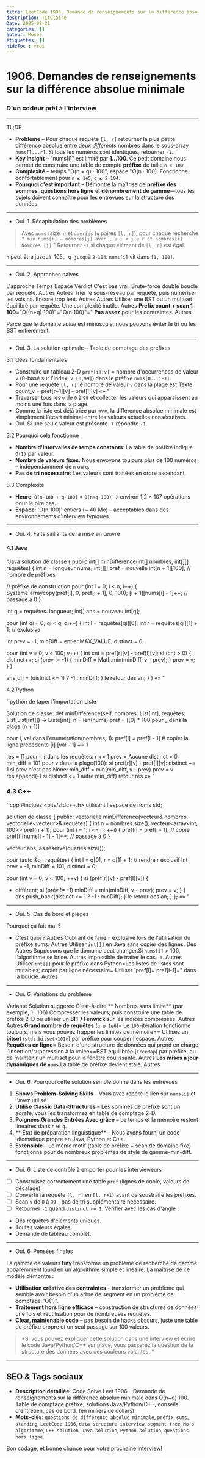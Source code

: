 ```yaml
---
titre: LeetCode 1906. Demande de renseignements sur la différence absolue minimale -
description: Titulaire
Date: 2025-09-21
catégories: []
auteur: Moses
étiquettes: []
hideToc : vrai
---
```

# 1906. Demandes de renseignements sur la différence absolue minimale
### D'un codeur prêt à l'interview

---

TL;DR
- **Problème** – Pour chaque requête `[l, r]` retourner la plus petite différence absolue entre deux *différents* nombres dans le sous-array `nums[l...r]`. Si tous les numéros sont identiques, retourner `-1`.
- **Key Insight** – "nums[i]" est limité par **1...100**. Ce petit domaine nous permet de construire une table de compte **préfixe** de taille `n × 100`.
- **Complexité** – temps "O(n + q) · 100", espace "O(n · 100). Fonctionne confortablement pour `n ≤ 1e5`, `q ≤ 2·104`.
- **Pourquoi c'est important** – Démontre la maîtrise de **préfixe des sommes**, **questions hors ligne** et **dénombrement de gamme**—tous les sujets doivent connaître pour les entrevues sur la structure des données.

---

- Oui. 1. Récapitulation des problèmes

> Avec `nums` (size `n`) et `queries` (`q` paires `[l, r]`), pour chaque recherche
> `` "
> min.nums[i] – nombres[j] avec l ≤ i < j ≤ r et nombres[i] Nombres [j]
> `` "
> Retourner `-1` si chaque élément de `[l, r]` est égal.

`n` peut être jusqu`à `105`, `q` jusqu`à `2·104`.
`nums[i]` vit dans `[1, 100]`.

---

- Oui. 2. Approches naïves

L'approche Temps Espace Verdict
C'est pas vrai.
Brute-force double boucle par requête. Autres
Autres Trier le sous-réseau par requête, puis numériser les voisins. Encore trop lent. Autres
Autres Utiliser une BST ou un multiset équilibré par requête. Une complexité inutile. Autres
**Prefix count + scan 1‐100**="O((n+q)·100)"="O(n·100)"=" **Pas assez** pour les contraintes. Autres

Parce que le domaine *value* est minuscule, nous pouvons éviter le tri ou les BST entièrement.

---

- Oui. 3. La solution optimale – Table de comptage des préfixes

3.1 Idées fondamentales

- Construire un tableau 2-D `pref[i][v]` = nombre d'occurrences de valeur `v` (0-basé sur l'index, `v [0,99]`) dans le préfixe `nums[0...i-1]`.
- Pour une requête `[l, r]` le nombre de valeur `v` dans la plage est
Texte
count_v = pref[r+1][v] - pref[l][v]
«» "
- Traverser tous les `v` de `0` à `99` et collecter les valeurs qui apparaissent au moins une fois dans la plage.
- Comme la liste est déjà triée par «v», la différence absolue minimale est simplement l'écart minimal entre les valeurs actuelles consécutives.
- Oui. Si une seule valeur est présente → répondre `-1`.

3.2 Pourquoi cela fonctionne

- **Nombre d'intervalles de temps constants**: La table de préfixe indique `O(1)` par valeur.
- **Nombre de valeurs fixes**: Nous envoyons toujours plus de 100 numéros – indépendamment de `n` ou `q`.
- **Pas de tri nécessaire**: Les valeurs sont traitées en ordre ascendant.

3.3 Complexité

- **Heure**: `O(n·100 + q·100)` = `O(n+q·100)` → environ 1,2 × 107 opérations pour le pire cas.
- **Espace**: 'O(n·100)' entiers (~ 40 Mo) – acceptables dans des environnements d'interview typiques.

---

- Oui. 4. Faits saillants de la mise en œuvre

#### 4.1 Java

"Java
solution de classe {
public int[] minDifférence(int[] nombres, int[][] requêtes) {
int n = longueur nums;
int[][] pref = nouvelle int[n + 1][100]; // nombre de préfixes

// préfixe de construction
pour (int i = 0; i < n; i++) {
Système.arraycopy(pref[i], 0, pref[i + 1], 0, 100);
[i + 1][nums[i] - 1]++; // passage à 0
}

int q = requêtes. longueur;
int[] ans = nouveau int[q];

pour (int qi = 0; qi < q; qi++) {
int l = requêtes[qi][0];
int r = requêtes[qi][1] + 1; // exclusive

int prev = -1, minDiff = entier.MAX_VALUE, distinct = 0;

pour (int v = 0; v < 100; v++) {
int cnt = pref[r][v] - pref[l][v];
si (cnt > 0) {
distinct++;
si (prév != -1) {
minDiff = Math.min(minDiff, v - prev);
}
prev = v;
}
}

ans[qi] = (distinct <= 1) ? -1 : minDiff;
}
le retour des an;
}
}
«» "

4.2 Python

'`python
de taper l'importation Liste

Solution de classe:
def minDifférence(self, nombres: List[int], requêtes: List[List[int]]) -> Liste[int]:
n = len(nums)
pref = [[0] * 100 pour _ dans la plage (n + 1)]

pour i, val dans l'énumération(nombres, 1):
pref[i] = pref[i - 1] # copier la ligne précédente
[i] [val - 1] += 1

res = []
pour l, r dans les requêtes:
r += 1
prev = Aucune
distinct = 0
min_diff = 101
pour v dans la plage(100):
si pref[r][v] - pref[l][v]:
distinct += 1
si prev n'est pas None:
min_diff = min(min_diff, v - prev)
prev = v
res.append(-1 si distinct <= 1 autre min_diff)
retour res
«» "

### 4.3 C++

'`cpp
#incluez <bits/stdc++.h>
utilisant l'espace de noms std;

solution de classe {
public:
vectorielle<int> minDifférence(vecteur<int>& nombres, vectorielle<vecteur<int>>& requêtes) {
int n = nombres.size();
vecteur<array<int, 100>> pref(n + 1);
pour (int i = 1; i <= n; ++i) {
pref[i] = pref[i - 1]; // copie
pref[i][nums[i - 1] - 1]++; // passage à 0
}

vecteur <int> ans;
as.reserve(queries.size());

pour (auto &q : requêtes) {
int l = q[0], r = q[1] + 1; // rendre r exclusif
Int prev = -1, minDiff = 101, distinct = 0;

pour (int v = 0; v < 100; ++v) {
si (préf[r][v] - pref[l][v]) {
+ différent;
si (prév != -1) minDiff = min(minDiff, v - prev);
prev = v;
}
}
ans.push_back(distinct <= 1 ? -1 : minDiff);
}
le retour des an;
}
};
«» "

---

- Oui. 5. Cas de bord et pièges

Pourquoi ça fait mal ?
- C'est quoi ?
Autres Oubliant de faire `r` exclusive lors de l'utilisation du préfixe sums. Autres
Utiliser `int[]]` en Java sans copier des lignes. Des
Autres Supposons que le domaine peut changer.Si `nums[i]` > 100, l'algorithme se brise. Autres
Impossible de traiter le cas `-1`. Autres
Utiliser `int[]]` pour le préfixe dans Python=Les listes de listes sont mutables; copier par ligne nécessaire= Utiliser `pref[i]= pref[i-1]=" dans la boucle. Autres

---

- Oui. 6. Variations du problème

Variante Solution suggérée
C'est-à-dire
** Nombres sans limite** (par exemple, 1...106) Compresser les valeurs, puis construire une table de préfixe 2-D ou utiliser un **BIT / Fenwick** sur les indices compressés. Autres
Autres **Grand nombre de requêtes** (`q φ 1e6`)= Le `100`-itération fonctionne toujours, mais vous pouvez frapper les limites de mémoire== Utilisez un **bitset** (`std::bitset<101>`) par préfixe pour couper l'espace. Autres
**Requêtes en ligne**= Besoin d'une structure de données qui prend en charge l'insertion/suppression à la volée==BST équilibrée (`TreeMap`) par préfixe, ou de maintenir un multiset pour la fenêtre coulissante. Autres
**Les mises à jour dynamiques de `nums`**.La table de préfixe devient stale. Autres

---

- Oui. 6. Pourquoi cette solution semble bonne dans les entrevues

1. **Shows Problem-Solving Skills** – Vous avez repéré le lien sur `nums[i]` et l'avez utilisé.
2. **Utilise Classic Data-Structures** – Les sommes de préfixe sont un agrafe; vous les transformez en table de comptage 2-D.
3. **Poignées Grandes Entrées Avec grâce** – Le temps et la mémoire restent linéaires dans `n` et `q`.
4. ** État de préparation linguistique** – Nous avons fourni un code idiomatique propre en Java, Python et C++.
5. **Extensible** – Le même motif (table de préfixe + scan de domaine fixe) fonctionne pour de nombreux problèmes de style de gamme-min-diff.

---

- Oui. 6. Liste de contrôle à emporter pour les intervieweurs

- [ ] Construisez correctement une table `pref` (lignes de copie, valeurs de décalage).
- [ ] Convertir la requête `[l, r]` en `[l, r+1)` avant de soustraire les préfixes.
- [ ] Scan `v` de `0` à `99` - pas de tri supplémentaire nécessaire.
- [ ] Retourner `-1` quand `distinct <= 1`.
Vérifier avec les cas d'angle :
- Des requêtes d'éléments uniques.
- Toutes valeurs égales.
- Demande de tableau complet.

---

- Oui. 6. Pensées finales

La gamme de valeurs **tiny** transforme un problème de recherche de gamme apparemment lourd en un algorithme simple et linéaire.
La maîtrise de ce modèle démontre :

- **Utilisation créative des contraintes** – transformer un problème qui semble avoir besoin d'un arbre de segment en un problème de comptage "O(1)".
- **Traitement hors ligne efficace** – construction de structures de données une fois et réutilisation pour de nombreuses requêtes.
- **Clear, maintenable code** – pas besoin de hacks obscurs, juste une table de préfixe propre et un seul passage sur 100 valeurs.

> *Si vous pouvez expliquer cette solution dans une interview et écrire le code Java/Python/C++ sur place, vous passerez la question de la structure des données avec des couleurs volantes. *

---

## SEO & Tags sociaux

- **Description détaillée**: Code Solve Leet 1906 – Demande de renseignements sur la différence absolue minimale dans O(n+q)·100. Table de comptage préfixe, solutions Java/Python/C++, conseils d'entretien, cas de bord. (en milliers de dollars)
- **Mots-clés**: `questions de différence absolue minimale`, `préfix sums`, `standing`, `LeetCode 1906`, `data structure interview`, `segment tree`, `Mo's algorithme`, `C++ solution`, `Java solution`, `Python solution`, `questions hors ligne`.

Bon codage, et bonne chance pour votre prochaine interview!
